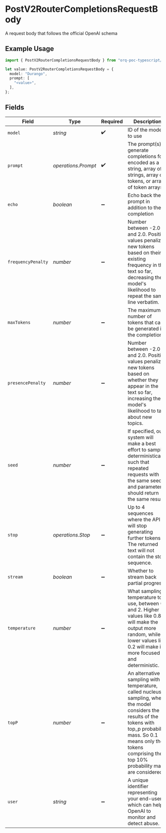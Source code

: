 # PostV2RouterCompletionsRequestBody

A request body that follows the official OpenAI schema

## Example Usage

```typescript
import { PostV2RouterCompletionsRequestBody } from "orq-poc-typescript/models/operations";

let value: PostV2RouterCompletionsRequestBody = {
  model: "Durango",
  prompt: [
    "<value>",
  ],
};
```

## Fields

| Field                                                                                                                                                                                                                                       | Type                                                                                                                                                                                                                                        | Required                                                                                                                                                                                                                                    | Description                                                                                                                                                                                                                                 |
| ------------------------------------------------------------------------------------------------------------------------------------------------------------------------------------------------------------------------------------------- | ------------------------------------------------------------------------------------------------------------------------------------------------------------------------------------------------------------------------------------------- | ------------------------------------------------------------------------------------------------------------------------------------------------------------------------------------------------------------------------------------------- | ------------------------------------------------------------------------------------------------------------------------------------------------------------------------------------------------------------------------------------------- |
| `model`                                                                                                                                                                                                                                     | *string*                                                                                                                                                                                                                                    | :heavy_check_mark:                                                                                                                                                                                                                          | ID of the model to use                                                                                                                                                                                                                      |
| `prompt`                                                                                                                                                                                                                                    | *operations.Prompt*                                                                                                                                                                                                                         | :heavy_check_mark:                                                                                                                                                                                                                          | The prompt(s) to generate completions for, encoded as a string, array of strings, array of tokens, or array of token arrays.                                                                                                                |
| `echo`                                                                                                                                                                                                                                      | *boolean*                                                                                                                                                                                                                                   | :heavy_minus_sign:                                                                                                                                                                                                                          | Echo back the prompt in addition to the completion                                                                                                                                                                                          |
| `frequencyPenalty`                                                                                                                                                                                                                          | *number*                                                                                                                                                                                                                                    | :heavy_minus_sign:                                                                                                                                                                                                                          | Number between -2.0 and 2.0. Positive values penalize new tokens based on their existing frequency in the text so far, decreasing the model's likelihood to repeat the same line verbatim.                                                  |
| `maxTokens`                                                                                                                                                                                                                                 | *number*                                                                                                                                                                                                                                    | :heavy_minus_sign:                                                                                                                                                                                                                          | The maximum number of tokens that can be generated in the completion.                                                                                                                                                                       |
| `presencePenalty`                                                                                                                                                                                                                           | *number*                                                                                                                                                                                                                                    | :heavy_minus_sign:                                                                                                                                                                                                                          | Number between -2.0 and 2.0. Positive values penalize new tokens based on whether they appear in the text so far, increasing the model's likelihood to talk about new topics.                                                               |
| `seed`                                                                                                                                                                                                                                      | *number*                                                                                                                                                                                                                                    | :heavy_minus_sign:                                                                                                                                                                                                                          | If specified, our system will make a best effort to sample deterministically, such that repeated requests with the same seed and parameters should return the same result.                                                                  |
| `stop`                                                                                                                                                                                                                                      | *operations.Stop*                                                                                                                                                                                                                           | :heavy_minus_sign:                                                                                                                                                                                                                          | Up to 4 sequences where the API will stop generating further tokens. The returned text will not contain the stop sequence.                                                                                                                  |
| `stream`                                                                                                                                                                                                                                    | *boolean*                                                                                                                                                                                                                                   | :heavy_minus_sign:                                                                                                                                                                                                                          | Whether to stream back partial progress.                                                                                                                                                                                                    |
| `temperature`                                                                                                                                                                                                                               | *number*                                                                                                                                                                                                                                    | :heavy_minus_sign:                                                                                                                                                                                                                          | What sampling temperature to use, between 0 and 2. Higher values like 0.8 will make the output more random, while lower values like 0.2 will make it more focused and deterministic.                                                        |
| `topP`                                                                                                                                                                                                                                      | *number*                                                                                                                                                                                                                                    | :heavy_minus_sign:                                                                                                                                                                                                                          | An alternative to sampling with temperature, called nucleus sampling, where the model considers the results of the tokens with top_p probability mass. So 0.1 means only the tokens comprising the top 10% probability mass are considered. |
| `user`                                                                                                                                                                                                                                      | *string*                                                                                                                                                                                                                                    | :heavy_minus_sign:                                                                                                                                                                                                                          | A unique identifier representing your end-user, which can help OpenAI to monitor and detect abuse.                                                                                                                                          |